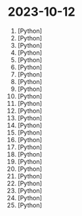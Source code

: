 # 2023-10-12

1. [](https://github.comundefined "Dev tool that writes scalable apps from scratch while the developer oversees the implementation") [Python]
2. [](https://github.comundefined "Build high-quality LLM apps - from prototyping, testing to production deployment and monitoring.") [Python]
3. [](https://github.comundefined "[NeurIPS 2023 Oral] Visual Instruction Tuning: LLaVA (Large Language-and-Vision Assistant) built towards multimodal GPT-4 level capabilities.") [Python]
4. [](https://github.comundefined "Focus on prompting and generating") [Python]
5. [](https://github.comundefined "") [Python]
6. [](https://github.comundefined "Python - 100天从新手到大师") [Python]
7. [](https://github.comundefined "ToRA is a series of Tool-integrated Reasoning LLM Agents designed to solve challenging mathematical reasoning problems by interacting with tools.") [Python]
8. [](https://github.comundefined "The simplest, fastest repository for training/finetuning medium-sized GPTs.") [Python]
9. [](https://github.comundefined "⚡ Building applications with LLMs through composability ⚡") [Python]
10. [](https://github.comundefined "Ejercicios de código semanales en 2023 de la comunidad MoureDev para practicar lógica en cualquier lenguaje de programación.") [Python]
11. [](https://github.comundefined "A collaboration friendly studio for NeRFs") [Python]
12. [](https://github.comundefined "Train transformer language models with reinforcement learning.") [Python]
13. [](https://github.comundefined "为ChatGPT/GLM提供实用化交互界面，特别优化论文阅读/润色/写作体验，模块化设计，支持自定义快捷按钮&函数插件，支持Python和C++等项目剖析&自译解功能，PDF/LaTex论文翻译&总结功能，支持并行问询多种LLM模型，支持chatglm2等本地模型。兼容文心一言, moss, llama2, rwkv, claude2, 通义千问, 书生, 讯飞星火等。") [Python]
14. [](https://github.comundefined "Ansible is a radically simple IT automation platform that makes your applications and systems easier to deploy and maintain. Automate everything from code deployment to network configuration to cloud management, in a language that approaches plain English, using SSH, with no agents to install on remote systems. https://docs.ansible.com.") [Python]
15. [](https://github.comundefined "Get IP address on other side audio call in Telegram.") [Python]
16. [](https://github.comundefined "") [Python]
17. [](https://github.comundefined "抢茅台2023最新，京东抢茅台，淘宝抢茅台 QmaoTai") [Python]
18. [](https://github.comundefined "This repository is for active development of the Azure SDK for Python. For consumers of the SDK we recommend visiting our public developer docs at https://docs.microsoft.com/python/azure/ or our versioned developer docs at https://azure.github.io/azure-sdk-for-python.") [Python]
19. [](https://github.comundefined "Code and documents of LongLoRA and LongAlpaca") [Python]
20. [](https://github.comundefined "Tensors and Dynamic neural networks in Python with strong GPU acceleration") [Python]
21. [](https://github.comundefined "YOLOv5 🚀 in PyTorch > ONNX > CoreML > TFLite") [Python]
22. [](https://github.comundefined "Best Practices on Recommendation Systems") [Python]
23. [](https://github.comundefined "Official implementation of paper MiniGPT-5: Interleaved Vision-and-Language Generation via Generative Vokens") [Python]
24. [](https://github.comundefined "ChatGLM2-6B: An Open Bilingual Chat LLM | 开源双语对话语言模型") [Python]
25. [](https://github.comundefined "Codebase for InstructCV: Instruction-Tuned Text-to-Image Diffusion Models as Vision Generalists") [Python]
